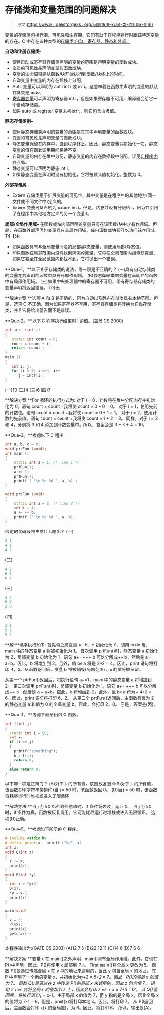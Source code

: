# 存储类和变量范围的问题解决

> 原文:[https://www . geesforgeks . org/问题解决-存储-类-作用域-变量/](https://www.geeksforgeeks.org/problem-solving-storage-classes-scoping-variables/)

变量的存储类包括范围、可见性和生存期，它们有助于在程序运行时跟踪特定变量的存在。C 中存在四种类型的[存储类:自动、寄存器、静态和外部。](https://www.geeksforgeeks.org/storage-classes-in-c/)

**自动和注册存储类–**

*   使用自动或寄存器存储类声明的变量的范围是声明变量的函数或块。
*   变量的可见性是声明变量的函数或块。
*   变量的生命周期是从函数/块开始执行到函数/块终止的时间。
*   自动变量中变量的内存在堆栈上分配。
*   Auto 变量可以声明为 auto int i 或 int i。这意味着在函数中声明的变量的默认存储类是 auto。
*   [寄存器变量](https://www.geeksforgeeks.org/understanding-register-keyword/)可以声明为寄存器 int i，但是如果寄存器不可用，编译器会给它一个自动存储类。
*   如果 auto 或 register 变量未初始化，则它包含垃圾值。

**静态存储类别–**

*   使用静态存储类声明的变量的范围是在其中声明变量的函数或块。
*   变量的可见性是声明变量的函数或块。
*   静态变量保留在内存中，直到程序终止。因此，静态变量只初始化一次，静态变量的值在函数调用期间保持不变。
*   自动变量的内存在堆中分配，静态变量的内存在数据段中分配。详见[C 程序内存布局](https://www.geeksforgeeks.org/memory-layout-of-c-program/)。
*   静态变量可以声明为静态 int i。
*   如果静态变量在声明时没有初始化，它将被默认值初始化。整数为 0。

**外部存储类–**

*   Extern 存储类用于扩展变量的可见性，其中变量是在程序中的其他地方(同一文件或不同文件中)定义的。
*   Extern 变量可以声明为 extern int i。但是，内存并没有分配给 I，因为它引用了在程序中其他地方定义的另一个变量 I。

**局部/全局作用域–**
在函数或块内部声明的变量只有在该函数/块中才有作用域。但是，在函数外部声明的变量具有全局作用域，任何函数或块都可以访问该作用域。
T4【注:

*   如果函数具有与全局变量同名的局部/静态变量，则使用局部/静态值。
*   如果函数在局部范围内没有找到所需的变量，它将在全局范围内搜索该变量。如果它甚至在全局范围内都找不到，它将抛出一个错误。

**Que–1。**以下关于存储类的说法，哪一项是不正确的？
(一)具有自动存储类的变量在其声明的函数中具有局部作用域。
(B)静态存储类的变量在声明它的函数中有局部作用域。
(三)如果中央处理器中的寄存器不可用，带有寄存器存储类的变量声明将返回错误。
(D)无

**解决方案:**选项 A 和 B 是正确的，因为自动以及静态存储类具有本地范围。但是，选项 C 不正确，因为如果寄存器不可用，寄存器存储类将转换为自动存储类，并且它将给出警告而不是错误。

**Que–2。**以下 C 程序执行结束时 j 的值。(盖茨 CS 2000)

```cpp
int incr (int i)
{
   static int count = 0;
   count = count + i;
   return (count);
}
main ()
{
   int i, j;
   for (i = 0; i <=4; i++)
      j = incr(i);
}

```

(一)10
(二)4
(三)6
(四)7

**解决方案:**For 循环的执行方式为:
对于 i = 0，计数将在堆中分配内存并初始化为 0。语句 count = count +我将使 count = 0 + 0 = 0。
对于 i = 1，使用先前的计数值。语句 count = count +我将使 count = 0 + 1 = 1。
对于 i = 2，使用计数的先前值。语句 count = count +我将使 count = 1 + 2 = 3。
同样，对于 i = 3 和 4，分别将 3 和 4 添加到计数变量中。所以，答案会是 3 + 3 + 4 = 10。

**Que–3。**考虑以下 C 程序

```cpp
int a, b, c = 0;
void prtFun (void);
int main ()
{
    static int a = 1; /* line 1 */
    prtFun();
    a += 1;
    prtFun();
    printf ( "\n %d %d ", a, b) ;
}

void prtFun (void)
{
    static int a = 2; /* line 2 */
    int b = 1;
    a += ++ b;
    printf (" \n %d %d ", a, b);
}

```

给定的代码段将生成什么输出？
(一)

```cpp
3 1
4 1
4 2
```

(二)

```cpp
4 2
6 1
6 1
```

(三)

```cpp
4 2
6 2
2 0
```

(四)

```cpp
3 1
5 2
5 2
```

**解:**程序执行如下:
首先将全局变量 a、b、c 初始化为 0。调用 main 后，main 中的静态变量 a 将被初始化为 1。
首次调用 prtFun()时，静态变量 a 初始化为 2，局部变量 b 初始化为 1。语句 a+= +++ b 可以分解成++ b，然后是 a = a+b。因此，b 将增加到 2。另外，值 be a 将是 2+2 = 4。因此，print 语句将打印 4，2。从函数返回后，变量 b 将被销毁(局部范围)，a 的值将被保留。

从第一个 ptrFun()返回后，将执行语句 a+=1，main 中的静态变量 a 将增加到 2。
第二次调用 prtFun()时，局部变量 b 初始化为 1。语句 a+= +++ b 可以分解成++ b，然后是 a = a+b。因此，b 将增加到 2。此外，值 be a 将为= 4+2 = 6。因此，print 语句将打印 6，2。
从第二个 prtFun()返回后，主函数有值为 2 的静态变量 a 和值为 0 的全局变量 b。因此，会打印 2，0。
于是，答案是(丙)。

**Que–4。**考虑下面给出的 C 函数。

```cpp
int f(int j)
{
  static int i = 50;
  int k;
  if (i == j)
  {
    printf("something");
    k = f(i);
    return 0;
  }
  else return 0;
}

```

以下哪一项是正确的？
(A)对于 j.
的所有值，该函数返回 0(B)对于 j.
的所有值，该函数打印字符串某物(C)当 j = 50 时，该函数返回 0。
(D)当 j = 50 时，该函数将耗尽运行时堆栈或进入无限循环

**解决方法:**当 j 为 50 以外的任意值时，if 条件将失败，返回 0。
当 j 为 50 时，if 条件为真，函数被反复调用。它可能耗尽运行时堆栈或进入无限循环。
选项(D)正确。

**Que–5。**考虑如下所示的 C 程序。

```cpp
# include <stdio.h> 
# define print(x)  printf ("%d", x) 
int x; 
void Q(int z) 
{ 
  z += x;
  print(z); 
} 
void P(int *y) 
{ 
  int x = *y+2; 
  Q(x); 
  *y = x-1; 
  print(x);
} 

main(void) 
{ 
  x = 5; 
  P(&x); 
  print(x); 
  getchar();
} 

```

本程序输出为:(GATE CS 2003)
(A)12 7 6
(B)22 12 11
(C)14 6
(D)7 6 6

**解决方案:**变量 x 在 main()之外声明，main()具有全局作用域。此外，它也在 P()中声明。因此，P()将使用 x 局部到 P()。
First main()将全局 x 更改为 5。
函数 P()是通过传递全局 x 在 y 中的地址来调用的，因此 y 包含全局 x 的地址，
在 P 中声明了一个新的变量 x，并初始化为*y+2 = 5+2 = 7。因此，P()的局部 x 的值为 7。
函数 Q()是通过在 z 中传递 P()的局部 x 来调用的，因此 z 包含值 7。
语句 z +=x 会将全局 x 的值加到 z 上，因此会打印 z =z + x = 7+5 =12。
从 Q()返回后，将执行语句*y = x-1。由于局部 x 的值为 7，而 y 指的是全局 x，因此全局 x 的值将为 7-1 = 6。但是，print(x)将打印本地 x。因此，将打印 7。
从 P()返回后，主函数会打印 x(x 的全局值)，为 6。因此，将打印 6。
所以，输出是(A)。